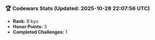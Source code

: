 ### 🏆 Codewars Stats (Updated: 2025-10-28 22:07:56 UTC)

- **Rank:** 8 kyu
- **Honor Points:** 3
- **Completed Challenges:** 1
